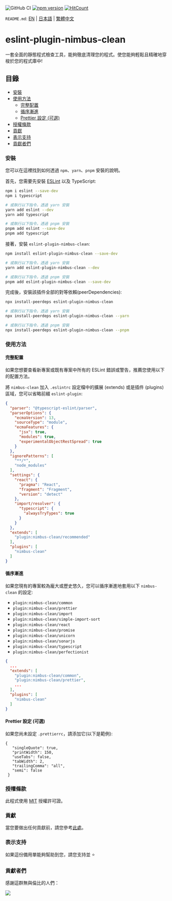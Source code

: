 ![GitHub CI](https://github.com/dipiash/eslint-plugin-nimbus-clean/actions/workflows/ci.yml/badge.svg)
[![npm version](https://badge.fury.io/js/eslint-plugin-nimbus-clean.svg?v=0.2.4)](https://badge.fury.io/js/eslint-plugin-nimbus-clean)
[![HitCount](https://hits.dwyl.com/dipiash/eslint-plugin-nimbus-clean.svg?style=flat-square)](http://hits.dwyl.com/dipiash/eslint-plugin-nimbus-clean)

`README.md`: [EN](/README.md) | [日本語](/docs/ja/README.md) | [繁體中文](/docs/zh-tw/README.md)

# eslint-plugin-nimbus-clean

一套全面的靜態程式檢查工具，能夠徹底清理您的程式。使您能夠輕鬆且精確地穿梭於您的程式庫中!

## 目錄

<!-- toc -->

- [安裝](#%E5%AE%89%E8%A3%9D)
- [使用方法](#%E4%BD%BF%E7%94%A8%E6%96%B9%E6%B3%95)
  * [完整配置](#%E5%AE%8C%E6%95%B4%E9%85%8D%E7%BD%AE)
  * [循序漸進](#%E5%BE%AA%E5%BA%8F%E6%BC%B8%E9%80%B2)
  * [Prettier 設定 (可選)](#prettier-%E8%A8%AD%E5%AE%9A-%E5%8F%AF%E9%81%B8)
- [授權條款](#%E6%8E%88%E6%AC%8A%E6%A2%9D%E6%AC%BE)
- [貢獻](#%E8%B2%A2%E7%8D%BB)
- [表示支持](#%E8%A1%A8%E7%A4%BA%E6%94%AF%E6%8C%81)
- [貢獻者們](#%E8%B2%A2%E7%8D%BB%E8%80%85%E5%80%91)

<!-- tocstop -->

### 安裝

您可以在這裡找到如何透過 `npm`、`yarn`、`pnpm` 安裝的說明。

首先，您需要先安裝 [ESLint](https://eslint.org/) 以及 TypeScript:

```sh
npm i eslint --save-dev
npm i typescript

# 或執行以下指令，透過 yarn 安裝
yarn add eslint --dev
yarn add typescript

# 或執行以下指令，透過 pnpm 安裝
pnpm add eslint --save-dev
pnpm add typescript
```

接著，安裝 `eslint-plugin-nimbus-clean`:

```sh
npm install eslint-plugin-nimbus-clean --save-dev

# 或執行以下指令，透過 yarn 安裝
yarn add eslint-plugin-nimbus-clean --dev

# 或執行以下指令，透過 pnpm 安裝
pnpm add eslint-plugin-nimbus-clean --save-dev
```

完成後，安裝該插件全部的對等依賴(peerDependencies):

```sh
npx install-peerdeps eslint-plugin-nimbus-clean

# 或執行以下指令，透過 yarn 安裝
npx install-peerdeps eslint-plugin-nimbus-clean --yarn

# 或執行以下指令，透過 pnpm 安裝
npx install-peerdeps eslint-plugin-nimbus-clean --pnpm
```

### 使用方法

#### 完整配置

如果您想要查看新專案或既有專案中所有的 ESLint 錯誤或警告，推薦您使用以下的配置方法。

將 `nimbus-clean` 加入 `.eslintrc` 設定檔中的擴展 (extends) 或是插件 (plugins) 區域，您可以省略前綴 `eslint-plugin`:

```json
{
  "parser": "@typescript-eslint/parser",
  "parserOptions": {
    "ecmaVersion": 13,
    "sourceType": "module",
    "ecmaFeatures": {
      "jsx": true,
      "modules": true,
      "experimentalObjectRestSpread": true
    }
  },
  "ignorePatterns": [
    "**/*",
    "node_modules"
  ],
  "settings": {
    "react": {
      "pragma": "React",
      "fragment": "Fragment",
      "version": "detect"
    },
    "import/resolver": {
      "typescript": {
        "alwaysTryTypes": true
      }
    }
  },
  "extends": [
    "plugin:nimbus-clean/recommended"
  ],
  "plugins": [
    "nimbus-clean"
  ]
}
 ```

#### 循序漸進

如果您現有的專案較為龐大或歷史悠久，您可以循序漸進地套用以下 `nimbus-clean` 的設定:

- `plugin:nimbus-clean/common`
- `plugin:nimbus-clean/prettier`
- `plugin:nimbus-clean/import`
- `plugin:nimbus-clean/simple-import-sort`
- `plugin:nimbus-clean/react`
- `plugin:nimbus-clean/promise`
- `plugin:nimbus-clean/unicorn`
- `plugin:nimbus-clean/sonarjs`
- `plugin:nimbus-clean/typescript`
- `plugin:nimbus-clean/perfectionist`

```json
{
  ...
  "extends": [
    "plugin:nimbus-clean/common",
    "plugin:nimbus-clean/prettier",
    ...
  ],
  "plugins": [
    "nimbus-clean"
  ]
}
   ```

#### Prettier 設定 (可選)

如果您尚未設定 `.prettierrc`，請添加它(以下是範例):

   ```prettier
   {
      "singleQuote": true,
      "printWidth": 150,
      "useTabs": false,
      "tabWidth": 2,
      "trailingComma": "all",
      "semi": false
    }
   ```

### 授權條款

此程式使用 [MIT](/LICENSE) 授權許可證。

### 貢獻

當您要做出任何貢獻前，請您參考[此處](/CONTRIBUTING.md)。

### 表示支持
如果這份備用單能夠幫助到您，請您支持並 ⭐️

### 貢獻者們

感謝這群無與倫比的人們：

<a href="https://github.com/dipiash/eslint-plugin-nimbus-clean/graphs/contributors">
  <img src="https://contrib.rocks/image?repo=dipiash/eslint-plugin-nimbus-clean" />
</a>
